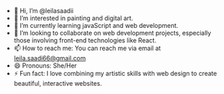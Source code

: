 - 👋 Hi, I’m @leilasaadii
- 👀 I’m interested in painting and digital art.
- 🌱 I’m currently learning javaScript and web development.
- 💞️ I’m looking to collaborate on web development projects, especially those involving front-end technologies like React.
- 📫 How to reach me: You can reach me via email at leila.saadi66@gmail.com
- 😄 Pronouns: She/Her
- ⚡ Fun fact: I love combining my artistic skills with web design to create beautiful, interactive websites.

<!---
leilasaadii/leilasaadii is a ✨ special ✨ repository because its `README.md` (this file) appears on your GitHub profile.
You can click the Preview link to take a look at your changes.
--->
